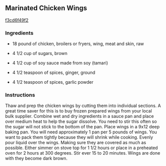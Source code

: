 ## Marinated Chicken Wings

[f3cd6f49f2](http://www.food.com/recipe/marinated-chicken-wings-273653)

### Ingredients

 - 18 pound of chicken, broilers or fryers, wing, meat and skin, raw

 - 4 1/2 cup of sugars, brown

 - 4 1/2 cup of soy sauce made from soy (tamari)

 - 4 1/2 teaspoon of spices, ginger, ground

 - 4 1/2 teaspoon of spices, garlic powder

### Instructions

Thaw and prep the chicken wings by cutting them into individual sections. A great time saver for this is to buy frozen prepared wings from your local bulk supplier. Combine wet and dry ingredients in a sauce pan and place over medium heat to help the sugar dissolve. You need to stir this often so the sugar will not stick to the bottom of the pan. Place wings in a 9x12 deep baking pan. You will need approximately 1 pan per 5 pounds of wings. You want to pack them tightly because they will shrink while cooking. Evenly pour liquid over the wings. Making sure they are covered as much as possible. Either simmer on stove top for 1 1/2 hours or place in a preheated oven for 2 hours at 300 degrees. Stir ever 15 to 20 minutes. Wings are done with they become dark brown.